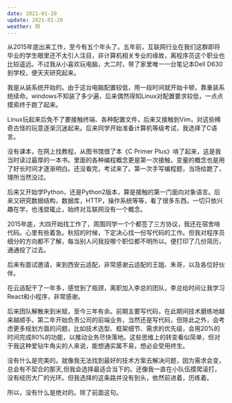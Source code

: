 ```yaml
---
date: 2021-01-20
update: 2021-01-20
weather: 阴
---
```



从2015年底出来工作，至今有五个年头了。五年前，互联网行业在我们这群即将毕业的学生眼里还不太引人注目，非计算机相关专业的缘故，离程序员这个职业也比较遥远。不过我从小喜欢玩电脑，大二时，带了家里唯一一台笔记本Dell D630到学校，便天天研究起来。


我是从装系统开始的。由于这台电脑配置较低，用一段时间就开始卡顿，靠重装系统续命。windows不知装了多少遍，后来偶然得知Linux对配置要求较低，一点点摸索终于跑了起来。


Linux玩起来后免不了要接触终端、各种配置文件，后来又接触到Vim，对这些稀奇古怪的玩意逐渐沉迷起来。后来同学开始准备计算机等级考试，我选择了C语言。


没有课本，在网上找教程，从图书馆借了本《C Primer Plus》啃了起来，这是我当时读过最厚的一本书。里面的各种编程概念更是第一次接触，变量的概念也是用了好长时间才逐渐明白。还没看完，考试来了。第一次手写编程题，当场给跪了，理所当然没过。


后来又开始学Python，还是Python2版本，算是接触的第一门面向对象语言。后来又研究数据结构，数据库，HTTP，操作系统等等，看了很多东西。一切只依兴趣在学，也浅尝辄止，始终对互联网没有一个概念。  


2015年底，大四开始找工作了，周围同学一个个都签了三方协议，我还在宿舍啃代码。心里有些着急。秋招的时候，下定决心找一份写代码的工作。但我对程序员细分的方向都不了解，每当别人问我投哪个职位都不明所以。便打印了几份简历，通通投了过去。


后来有面试邀请，来到西安云适配，非常感谢云适配的王姐、朱哥，以及各位好伙伴。


在云适配干了一年多，感觉到了瓶颈，离职加入李总的团队，李总给时间让我学习React和小程序，非常感谢。


后来团队解散来到米赋，至今三年有余。前期主要写代码，在此期间技术磨练地越来越顺手。第二年开始负责公司的前端业务，当然还是写代码，但除此之外，会考虑更多规划方面的问题，比如技术选型、框架细节、需求的优先级，会用20%的时间完成80%的功能，以推动业务尽快落地。这些思维上的转变看似简单，但对于我这种爱钻牛角尖的人来说，能想通实属不易，想必会受用终生。


没有什么是完美的。就像我无法找到最好的技术方案去解决问题，因为需求会变，总会有不契合的那天,但我会选择最适合当下的。还像我一直在小队伍摸爬滚打，没有经历大厂的光环。但我选择的这条路并没有到头，依然前进着，历练着。


所以，没有什么是绝对的。除了前面这句。

